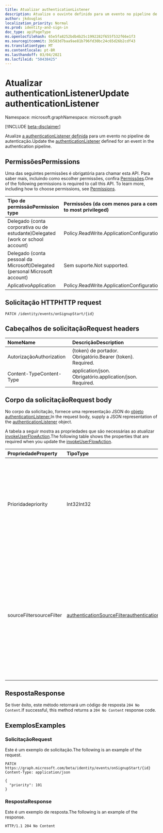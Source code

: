 ```yaml
---
title: Atualizar authenticationListener
description: Atualize o ouvinte definido para um evento no pipeline de autenticação.
author: jkdouglas
localization_priority: Normal
ms.prod: identity-and-sign-in
doc_type: apiPageType
ms.openlocfilehash: 65e5fa8252bdb4b25c1992282f655f532f66e1f3
ms.sourcegitcommit: 3b583d7baa9ae81b796fd30bc24c65d26b2cdf43
ms.translationtype: MT
ms.contentlocale: pt-BR
ms.lasthandoff: 03/04/2021
ms.locfileid: "50438425"
---
```

# <a name="update-authenticationlistener"></a><span data-ttu-id="2e31f-103">Atualizar authenticationListener</span><span class="sxs-lookup"><span data-stu-id="2e31f-103">Update authenticationListener</span></span>

<span data-ttu-id="2e31f-104">Namespace: microsoft.graph</span><span class="sxs-lookup"><span data-stu-id="2e31f-104">Namespace: microsoft.graph</span></span>

[!INCLUDE [beta-disclaimer](../../includes/beta-disclaimer.md)]

<span data-ttu-id="2e31f-105">Atualize [a authenticationListener definida](../resources/authenticationlistener.md) para um evento no pipeline de autenticação.</span><span class="sxs-lookup"><span data-stu-id="2e31f-105">Update the [authenticationListener](../resources/authenticationlistener.md) defined for an event in the authentication pipeline.</span></span>

## <a name="permissions"></a><span data-ttu-id="2e31f-106">Permissões</span><span class="sxs-lookup"><span data-stu-id="2e31f-106">Permissions</span></span>

<span data-ttu-id="2e31f-p101">Uma das seguintes permissões é obrigatória para chamar esta API. Para saber mais, incluindo como escolher permissões, confira [Permissões](/graph/permissions-reference).</span><span class="sxs-lookup"><span data-stu-id="2e31f-p101">One of the following permissions is required to call this API. To learn more, including how to choose permissions, see [Permissions](/graph/permissions-reference).</span></span>

|<span data-ttu-id="2e31f-109">Tipo de permissão</span><span class="sxs-lookup"><span data-stu-id="2e31f-109">Permission type</span></span>|<span data-ttu-id="2e31f-110">Permissões (da com menos para a com mais privilégios)</span><span class="sxs-lookup"><span data-stu-id="2e31f-110">Permissions (from least to most privileged)</span></span>|
|:---|:---|
|<span data-ttu-id="2e31f-111">Delegado (conta corporativa ou de estudante)</span><span class="sxs-lookup"><span data-stu-id="2e31f-111">Delegated (work or school account)</span></span>|<span data-ttu-id="2e31f-112">Policy.ReadWrite.ApplicationConfiguration</span><span class="sxs-lookup"><span data-stu-id="2e31f-112">Policy.ReadWrite.ApplicationConfiguration</span></span>|
|<span data-ttu-id="2e31f-113">Delegado (conta pessoal da Microsoft)</span><span class="sxs-lookup"><span data-stu-id="2e31f-113">Delegated (personal Microsoft account)</span></span>|<span data-ttu-id="2e31f-114">Sem suporte.</span><span class="sxs-lookup"><span data-stu-id="2e31f-114">Not supported.</span></span>|
|<span data-ttu-id="2e31f-115">Aplicativo</span><span class="sxs-lookup"><span data-stu-id="2e31f-115">Application</span></span>|<span data-ttu-id="2e31f-116">Policy.ReadWrite.ApplicationConfiguration</span><span class="sxs-lookup"><span data-stu-id="2e31f-116">Policy.ReadWrite.ApplicationConfiguration</span></span>|

## <a name="http-request"></a><span data-ttu-id="2e31f-117">Solicitação HTTP</span><span class="sxs-lookup"><span data-stu-id="2e31f-117">HTTP request</span></span>

<!-- {
  "blockType": "ignored"
}
-->

``` http
PATCH /identity/events/onSignupStart/{id}
```

## <a name="request-headers"></a><span data-ttu-id="2e31f-118">Cabeçalhos de solicitação</span><span class="sxs-lookup"><span data-stu-id="2e31f-118">Request headers</span></span>

|<span data-ttu-id="2e31f-119">Nome</span><span class="sxs-lookup"><span data-stu-id="2e31f-119">Name</span></span>|<span data-ttu-id="2e31f-120">Descrição</span><span class="sxs-lookup"><span data-stu-id="2e31f-120">Description</span></span>|
|:---|:---|
|<span data-ttu-id="2e31f-121">Autorização</span><span class="sxs-lookup"><span data-stu-id="2e31f-121">Authorization</span></span>|<span data-ttu-id="2e31f-p102">{token} de portador. Obrigatório.</span><span class="sxs-lookup"><span data-stu-id="2e31f-p102">Bearer {token}. Required.</span></span>|
|<span data-ttu-id="2e31f-124">Content-Type</span><span class="sxs-lookup"><span data-stu-id="2e31f-124">Content-Type</span></span>|<span data-ttu-id="2e31f-p103">application/json. Obrigatório.</span><span class="sxs-lookup"><span data-stu-id="2e31f-p103">application/json. Required.</span></span>|

## <a name="request-body"></a><span data-ttu-id="2e31f-127">Corpo da solicitação</span><span class="sxs-lookup"><span data-stu-id="2e31f-127">Request body</span></span>

<span data-ttu-id="2e31f-128">No corpo da solicitação, fornece uma representação JSON do [objeto authenticationListener.](../resources/authenticationlistener.md)</span><span class="sxs-lookup"><span data-stu-id="2e31f-128">In the request body, supply a JSON representation of the [authenticationListener](../resources/authenticationlistener.md) object.</span></span>

<span data-ttu-id="2e31f-129">A tabela a seguir mostra as propriedades que são necessárias ao atualizar [invokeUserFlowAction](../resources/invokeuserflowlistener.md).</span><span class="sxs-lookup"><span data-stu-id="2e31f-129">The following table shows the properties that are required when you update the [invokeUserFlowAction](../resources/invokeuserflowlistener.md).</span></span>

|<span data-ttu-id="2e31f-130">Propriedade</span><span class="sxs-lookup"><span data-stu-id="2e31f-130">Property</span></span>|<span data-ttu-id="2e31f-131">Tipo</span><span class="sxs-lookup"><span data-stu-id="2e31f-131">Type</span></span>|<span data-ttu-id="2e31f-132">Descrição</span><span class="sxs-lookup"><span data-stu-id="2e31f-132">Description</span></span>|
|:---|:---|:---|
|<span data-ttu-id="2e31f-133">Prioridade</span><span class="sxs-lookup"><span data-stu-id="2e31f-133">priority</span></span>|<span data-ttu-id="2e31f-134">Int32</span><span class="sxs-lookup"><span data-stu-id="2e31f-134">Int32</span></span>|<span data-ttu-id="2e31f-135">A prioridade do ouvinte.</span><span class="sxs-lookup"><span data-stu-id="2e31f-135">The priority of the listener.</span></span> <span data-ttu-id="2e31f-136">Determina a ordem de avaliação quando um evento tem vários ouvintes.</span><span class="sxs-lookup"><span data-stu-id="2e31f-136">Determines the order of evaluation when an event has multiple listeners.</span></span> <span data-ttu-id="2e31f-137">A prioridade é avaliada de baixo para alto.</span><span class="sxs-lookup"><span data-stu-id="2e31f-137">The priority is evaluated from low to high.</span></span>|
|<span data-ttu-id="2e31f-138">sourceFilter</span><span class="sxs-lookup"><span data-stu-id="2e31f-138">sourceFilter</span></span>|[<span data-ttu-id="2e31f-139">authenticationSourceFilter</span><span class="sxs-lookup"><span data-stu-id="2e31f-139">authenticationSourceFilter</span></span>](../resources/authenticationsourcefilter.md)|<span data-ttu-id="2e31f-140">Filtrar com base na origem da autenticação usada para determinar se o ouvinte é avaliado.</span><span class="sxs-lookup"><span data-stu-id="2e31f-140">Filter based on the source of the authentication which is used to determine whether the listener is evaluated.</span></span> <span data-ttu-id="2e31f-141">No momento, isso está limitado a avaliações com base no aplicativo ao que o usuário está autenticando.</span><span class="sxs-lookup"><span data-stu-id="2e31f-141">This is currently limited to evaluations based on application the user is authenticating to.</span></span>|

## <a name="response"></a><span data-ttu-id="2e31f-142">Resposta</span><span class="sxs-lookup"><span data-stu-id="2e31f-142">Response</span></span>

<span data-ttu-id="2e31f-143">Se tiver êxito, este método retornará um código de resposta `204 No Content`.</span><span class="sxs-lookup"><span data-stu-id="2e31f-143">If successful, this method returns a `204 No Content` response code.</span></span>

## <a name="examples"></a><span data-ttu-id="2e31f-144">Exemplos</span><span class="sxs-lookup"><span data-stu-id="2e31f-144">Examples</span></span>

### <a name="request"></a><span data-ttu-id="2e31f-145">Solicitação</span><span class="sxs-lookup"><span data-stu-id="2e31f-145">Request</span></span>

<span data-ttu-id="2e31f-146">Este é um exemplo de solicitação.</span><span class="sxs-lookup"><span data-stu-id="2e31f-146">The following is an example of the request.</span></span>

<!-- {
  "blockType": "request",
  "name": "update_onsignupstart"
}
-->

``` http
PATCH https://graph.microsoft.com/beta/identity/events/onSignupStart/{id}
Content-Type: application/json

{
  "priority": 101
}
```

### <a name="response"></a><span data-ttu-id="2e31f-147">Resposta</span><span class="sxs-lookup"><span data-stu-id="2e31f-147">Response</span></span>

<span data-ttu-id="2e31f-148">Este é um exemplo de resposta.</span><span class="sxs-lookup"><span data-stu-id="2e31f-148">The following is an example of the response.</span></span>

<!-- {
  "blockType": "response",
  "truncated": true
}
-->

``` http
HTTP/1.1 204 No Content
```
